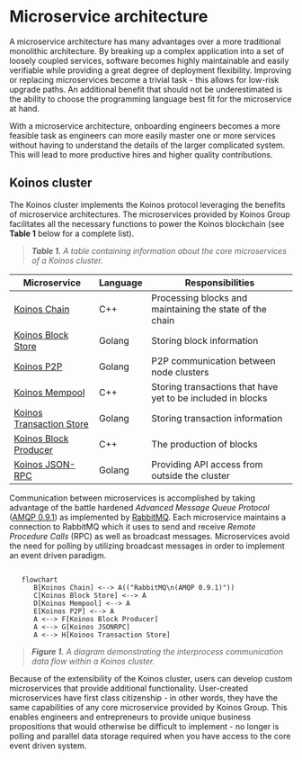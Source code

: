 # Microservice architecture

A microservice architecture has many advantages over a more traditional monolithic architecture. By breaking up a complex application into a set of loosely coupled services, software becomes highly maintainable and easily verifiable while providing a great degree of deployment flexibility. Improving or replacing microservices become a trivial task - this allows for low-risk upgrade paths. An additional benefit that should not be underestimated is the ability to choose the programming language best fit for the microservice at hand.

With a microservice architecture, onboarding engineers becomes a more feasible task as engineers can more easily master one or more services without having to understand the details of the larger complicated system. This will lead to more productive hires and higher quality contributions.

## Koinos cluster

The Koinos cluster implements the Koinos protocol leveraging the benefits of microservice architectures. The microservices provided by Koinos Group facilitates all the necessary functions to power the Koinos blockchain (see **Table 1** below for a complete list).

> _**Table 1.** A table containing information about the core microservices of a Koinos cluster._

|Microservice|Language|Responsibilities|
|---|---|---|
|[Koinos Chain](https://github.com/koinos/koinos-chain)                        |C++|Processing blocks and maintaining the state of the chain|
|[Koinos Block Store](https://github.com/koinos/koinos-block-store)            |Golang|Storing block information|
|[Koinos P2P](https://github.com/koinos/koinos-p2p)                            |Golang|P2P communication between node clusters|
|[Koinos Mempool](https://github.com/koinos/koinos-mempool)                    |C++|Storing transactions that have yet to be included in blocks|
|[Koinos Transaction Store](https://github.com/koinos/koinos-transaction-store)|Golang|Storing transaction information|
|[Koinos Block Producer](https://github.com/koinos/koinos-block-producer)      |C++|The production of blocks|
|[Koinos JSON-RPC](https://github.com/koinos/koinos-jsonrpc)                   |Golang|Providing API access from outside the cluster|

Communication between microservices is accomplished by taking advantage of the battle hardened _Advanced Message Queue Protocol_ ([AMQP 0.9.1](https://www.amqp.org/specification/0-9-1/amqp-org-download)) as implemented by [RabbitMQ](https://www.rabbitmq.com/). Each microservice maintains a connection to RabbitMQ which it uses to send and receive _Remote Procedure Calls_ (RPC) as well as broadcast messages. Microservices avoid the need for polling by utilizing broadcast messages in order to implement an event driven paradigm.

```mermaid::

   flowchart
      B[Koinos Chain] <--> A(("RabbitMQ\n(AMQP 0.9.1)"))
      C[Koinos Block Store] <--> A
      D[Koinos Mempool] <--> A
      E[Koinos P2P] <--> A
      A <--> F[Koinos Block Producer]
      A <--> G[Koinos JSONRPC]
      A <--> H[Koinos Transaction Store]
```
> _**Figure 1.** A diagram demonstrating the interprocess communication data flow within a Koinos cluster._

Because of the extensibility of the Koinos cluster, users can develop custom microservices that provide additional functionality. User-created microservices have first class citizenship - in other words, they have the same capabilities of any core microservice provided by Koinos Group. This enables engineers and entrepreneurs to provide unique business propositions that would otherwise be difficult to implement - no longer is polling and parallel data storage required when you have access to the core event driven system.
